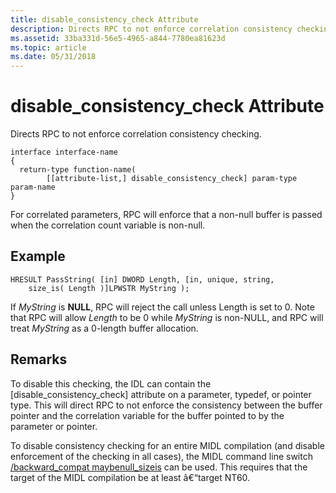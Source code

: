 ```yaml
---
title: disable_consistency_check Attribute
description: Directs RPC to not enforce correlation consistency checking.
ms.assetid: 33ba331d-56e5-4965-a844-7780ea81623d
ms.topic: article
ms.date: 05/31/2018
---
```


# disable\_consistency\_check Attribute

Directs RPC to not enforce correlation consistency checking.

``` syntax
interface interface-name
{
  return-type function-name(
        [[attribute-list,] disable_consistency_check] param-type param-name
}
```

For correlated parameters, RPC will enforce that a non-null buffer is passed when the correlation count variable is non-null.

## Example

``` syntax
HRESULT PassString( [in] DWORD Length, [in, unique, string, 
    size_is( Length )]LPWSTR MyString );
```

If *MyString* is **NULL**, RPC will reject the call unless Length is set to 0. Note that RPC will allow *Length* to be 0 while *MyString* is non-NULL, and RPC will treat *MyString* as a 0-length buffer allocation.

## Remarks

To disable this checking, the IDL can contain the \[disable\_consistency\_check\] attribute on a parameter, typedef, or pointer type. This will direct RPC to not enforce the consistency between the buffer pointer and the correlation variable for the buffer pointed to by the parameter or pointer.

To disable consistency checking for an entire MIDL compilation (and disable enforcement of the checking in all cases), the MIDL command line switch [/backward\_compat maybenull\_sizeis](-backward-compat.md) can be used. This requires that the target of the MIDL compilation be at least â€“target NT60.

 

 




